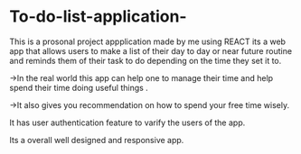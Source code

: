 # To-do-list-application-

This is a prosonal project appplication made by me using REACT its a web app that allows users to make a list of their day to day or near future routine and reminds them of their task to do depending on the time they set it to.

->In the real world this app can help one to manage their time and help spend their time doing useful things .

->It also gives you recommendation on how to spend your free time wisely.

It has user authentication feature to varify the users of the app.

Its a overall well designed and responsive app.
